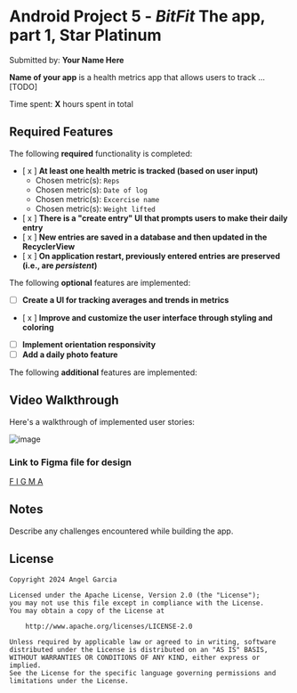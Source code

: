 # Android Project 5 - *BitFit* The app, part 1, Star Platinum

Submitted by: **Your Name Here**

**Name of your app** is a health metrics app that allows users to track ... [TODO]

Time spent: **X** hours spent in total

## Required Features

The following **required** functionality is completed:

- [ x ] **At least one health metric is tracked (based on user input)**
    - Chosen metric(s): `Reps`
    - Chosen metric(s): `Date of log`
    - Chosen metric(s): `Excercise name`
    - Chosen metric(s): `Weight lifted`
- [ x ] **There is a "create entry" UI that prompts users to make their daily entry**
- [ x ] **New entries are saved in a database and then updated in the RecyclerView**
- [ x ] **On application restart, previously entered entries are preserved (i.e., are *persistent*)**

The following **optional** features are implemented:

- [ ] **Create a UI for tracking averages and trends in metrics**
- [ x ] **Improve and customize the user interface through styling and coloring**
- [ ] **Implement orientation responsivity**
- [ ] **Add a daily photo feature**

The following **additional** features are implemented:

## Video Walkthrough

Here's a walkthrough of implemented user stories:

<!-- Replace this with whatever GIF tool you used! -->
![image](https://github.com/FrenzyExists/Bitfit/assets/47986470/619bb416-425d-4902-b3df-0c46676819a4)

### Link to Figma file for design
[F I G M A](https://www.figma.com/file/fC1LL4tcKJw7FOdkShzl3l/Codepath-Project-Concepts?type=design&node-id=11%3A126&mode=design&t=BUwvOCPaINCrNzto-1)

## Notes

Describe any challenges encountered while building the app.

## License

    Copyright 2024 Angel Garcia

    Licensed under the Apache License, Version 2.0 (the "License");
    you may not use this file except in compliance with the License.
    You may obtain a copy of the License at

        http://www.apache.org/licenses/LICENSE-2.0

    Unless required by applicable law or agreed to in writing, software
    distributed under the License is distributed on an "AS IS" BASIS,
    WITHOUT WARRANTIES OR CONDITIONS OF ANY KIND, either express or implied.
    See the License for the specific language governing permissions and
    limitations under the License.
